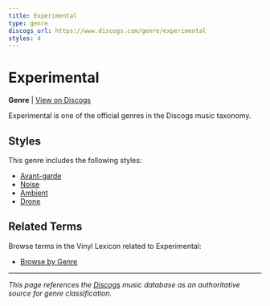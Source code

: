 ```yaml
---
title: Experimental
type: genre
discogs_url: https://www.discogs.com/genre/experimental
styles: 4
---
```


# Experimental

**Genre** | [View on Discogs](https://www.discogs.com/genre/experimental)

Experimental is one of the official genres in the Discogs music taxonomy.

## Styles

This genre includes the following styles:

- [Avant-garde](../styles/avant-garde.md)
- [Noise](../styles/noise.md)
- [Ambient](../styles/ambient.md)
- [Drone](../styles/drone.md)

## Related Terms

Browse terms in the Vinyl Lexicon related to Experimental:

- [Browse by Genre](../tags/genres.md)

---

*This page references the [Discogs](https://www.discogs.com/genre/experimental) music database as an authoritative source for genre classification.*
